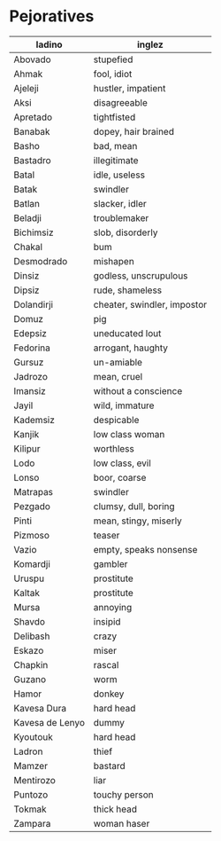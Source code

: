 # Pejoratives

ladino          | inglez
--------------- | --------
Abovado         | stupefied
Ahmak           | fool, idiot
Ajeleji         | hustler, impatient
Aksi            | disagreeable
Apretado        | tightfisted
Banabak         | dopey, hair brained
Basho           | bad, mean
Bastadro        | illegitimate
Batal           | idle, useless
Batak           | swindler
Batlan          | slacker, idler
Beladji         | troublemaker
Bichimsiz       | slob, disorderly
Chakal          | bum
Desmodrado      | mishapen
Dinsiz          | godless, unscrupulous
Dipsiz          | rude, shameless
Dolandirji      | cheater, swindler, impostor
Domuz           | pig
Edepsiz         | uneducated lout
Fedorina        | arrogant, haughty
Gursuz          | un-amiable
Jadrozo         | mean, cruel
Imansiz         | without a conscience
Jayil           | wild, immature
Kademsiz        | despicable
Kanjik          | low class woman
Kilipur         | worthless
Lodo            | low class, evil
Lonso           | boor, coarse
Matrapas        | swindler
Pezgado         | clumsy, dull, boring
Pinti           | mean, stingy, miserly
Pizmoso         | teaser
Vazio           | empty, speaks nonsense
Komardji        | gambler
Uruspu          | prostitute
Kaltak          | prostitute
Mursa           | annoying
Shavdo          | insipid
Delibash        | crazy
Eskazo          | miser
Chapkin         | rascal
Guzano          | worm
Hamor           | donkey
Kavesa Dura     | hard head
Kavesa de Lenyo | dummy
Kyoutouk        | hard head
Ladron          | thief
Mamzer          | bastard
Mentirozo       | liar
Puntozo         | touchy person
Tokmak          | thick head
Zampara         | woman haser

